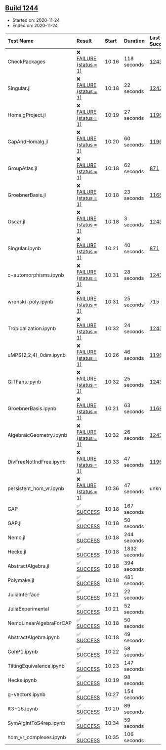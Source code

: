 ## [Build 1244](https://oscarci.mathematik.uni-kl.de/job/oscar-stable/1244/)

* Started on: 2020-11-24
* Ended on: 2020-11-24

| Test Name    | Result | Start | Duration | Last Success | First Failure |
|:-------------|:-------|:------|:---------|:-------------|:--------------|
| CheckPackages | ❌ [FAILURE (status = 1)](https://oscarci.mathematik.uni-kl.de/job/oscar-stable/1244/artifact/logs/build-1244/CheckPackages.log) | 10:16 | 118 seconds | [1243](https://oscarci.mathematik.uni-kl.de/job/oscar-stable/1243/) | [1244](https://oscarci.mathematik.uni-kl.de/job/oscar-stable/1244/) |
| Singular.jl | ❌ [FAILURE (status = 1)](https://oscarci.mathematik.uni-kl.de/job/oscar-stable/1244/artifact/logs/build-1244/Singular.jl.log) | 10:18 | 22 seconds | [1243](https://oscarci.mathematik.uni-kl.de/job/oscar-stable/1243/) | [1244](https://oscarci.mathematik.uni-kl.de/job/oscar-stable/1244/) |
| HomalgProject.jl | ❌ [FAILURE (status = 1)](https://oscarci.mathematik.uni-kl.de/job/oscar-stable/1244/artifact/logs/build-1244/HomalgProject.jl.log) | 10:19 | 27 seconds | [1196](https://oscarci.mathematik.uni-kl.de/job/oscar-stable/1196/) | [1197](https://oscarci.mathematik.uni-kl.de/job/oscar-stable/1197/) |
| CapAndHomalg.jl | ❌ [FAILURE (status = 1)](https://oscarci.mathematik.uni-kl.de/job/oscar-stable/1244/artifact/logs/build-1244/CapAndHomalg.jl.log) | 10:20 | 60 seconds | [1196](https://oscarci.mathematik.uni-kl.de/job/oscar-stable/1196/) | [1197](https://oscarci.mathematik.uni-kl.de/job/oscar-stable/1197/) |
| GroupAtlas.jl | ❌ [FAILURE (status = 1)](https://oscarci.mathematik.uni-kl.de/job/oscar-stable/1244/artifact/logs/build-1244/GroupAtlas.jl.log) | 10:18 | 62 seconds | [871](https://oscarci.mathematik.uni-kl.de/job/oscar-stable/871/) | [872](https://oscarci.mathematik.uni-kl.de/job/oscar-stable/872/) |
| GroebnerBasis.jl | ❌ [FAILURE (status = 1)](https://oscarci.mathematik.uni-kl.de/job/oscar-stable/1244/artifact/logs/build-1244/GroebnerBasis.jl.log) | 10:18 | 23 seconds | [1168](https://oscarci.mathematik.uni-kl.de/job/oscar-stable/1168/) | [1169](https://oscarci.mathematik.uni-kl.de/job/oscar-stable/1169/) |
| Oscar.jl | ❌ [FAILURE (status = 1)](https://oscarci.mathematik.uni-kl.de/job/oscar-stable/1244/artifact/logs/build-1244/Oscar.jl.log) | 10:18 | 3 seconds | [1243](https://oscarci.mathematik.uni-kl.de/job/oscar-stable/1243/) | [1244](https://oscarci.mathematik.uni-kl.de/job/oscar-stable/1244/) |
| Singular.ipynb | ❌ [FAILURE (status = 1)](https://oscarci.mathematik.uni-kl.de/job/oscar-stable/1244/artifact/logs/build-1244/Singular.ipynb.log) | 10:21 | 40 seconds | [871](https://oscarci.mathematik.uni-kl.de/job/oscar-stable/871/) | [872](https://oscarci.mathematik.uni-kl.de/job/oscar-stable/872/) |
| c-automorphisms.ipynb | ❌ [FAILURE (status = 1)](https://oscarci.mathematik.uni-kl.de/job/oscar-stable/1244/artifact/logs/build-1244/c-automorphisms.ipynb.log) | 10:31 | 28 seconds | [1243](https://oscarci.mathematik.uni-kl.de/job/oscar-stable/1243/) | [1244](https://oscarci.mathematik.uni-kl.de/job/oscar-stable/1244/) |
| wronski-poly.ipynb | ❌ [FAILURE (status = 1)](https://oscarci.mathematik.uni-kl.de/job/oscar-stable/1244/artifact/logs/build-1244/wronski-poly.ipynb.log) | 10:31 | 25 seconds | [715](https://oscarci.mathematik.uni-kl.de/job/oscar-stable/715/) | [716](https://oscarci.mathematik.uni-kl.de/job/oscar-stable/716/) |
| Tropicalization.ipynb | ❌ [FAILURE (status = 1)](https://oscarci.mathematik.uni-kl.de/job/oscar-stable/1244/artifact/logs/build-1244/Tropicalization.ipynb.log) | 10:32 | 24 seconds | [1243](https://oscarci.mathematik.uni-kl.de/job/oscar-stable/1243/) | [1244](https://oscarci.mathematik.uni-kl.de/job/oscar-stable/1244/) |
| uMPS(2,2,4)_0dim.ipynb | ❌ [FAILURE (status = 1)](https://oscarci.mathematik.uni-kl.de/job/oscar-stable/1244/artifact/logs/build-1244/uMPS-2-2-4-_0dim.ipynb.log) | 10:26 | 46 seconds | [1196](https://oscarci.mathematik.uni-kl.de/job/oscar-stable/1196/) | [1197](https://oscarci.mathematik.uni-kl.de/job/oscar-stable/1197/) |
| GITFans.ipynb | ❌ [FAILURE (status = 1)](https://oscarci.mathematik.uni-kl.de/job/oscar-stable/1244/artifact/logs/build-1244/GITFans.ipynb.log) | 10:32 | 25 seconds | [1243](https://oscarci.mathematik.uni-kl.de/job/oscar-stable/1243/) | [1244](https://oscarci.mathematik.uni-kl.de/job/oscar-stable/1244/) |
| GroebnerBasis.ipynb | ❌ [FAILURE (status = 1)](https://oscarci.mathematik.uni-kl.de/job/oscar-stable/1244/artifact/logs/build-1244/GroebnerBasis.ipynb.log) | 10:21 | 63 seconds | [1168](https://oscarci.mathematik.uni-kl.de/job/oscar-stable/1168/) | [1169](https://oscarci.mathematik.uni-kl.de/job/oscar-stable/1169/) |
| AlgebraicGeometry.ipynb | ❌ [FAILURE (status = 1)](https://oscarci.mathematik.uni-kl.de/job/oscar-stable/1244/artifact/logs/build-1244/AlgebraicGeometry.ipynb.log) | 10:32 | 26 seconds | [1243](https://oscarci.mathematik.uni-kl.de/job/oscar-stable/1243/) | [1244](https://oscarci.mathematik.uni-kl.de/job/oscar-stable/1244/) |
| DivFreeNotIndFree.ipynb | ❌ [FAILURE (status = 1)](https://oscarci.mathematik.uni-kl.de/job/oscar-stable/1244/artifact/logs/build-1244/DivFreeNotIndFree.ipynb.log) | 10:33 | 47 seconds | [1196](https://oscarci.mathematik.uni-kl.de/job/oscar-stable/1196/) | [1197](https://oscarci.mathematik.uni-kl.de/job/oscar-stable/1197/) |
| persistent_hom_vr.ipynb | ❌ [FAILURE (status = 1)](https://oscarci.mathematik.uni-kl.de/job/oscar-stable/1244/artifact/logs/build-1244/persistent_hom_vr.ipynb.log) | 10:36 | 47 seconds | unknown | unknown |
| GAP | ✅ [SUCCESS](https://oscarci.mathematik.uni-kl.de/job/oscar-stable/1244/artifact/logs/build-1244/GAP.log) | 10:18 | 167 seconds |  |  |
| GAP.jl | ✅ [SUCCESS](https://oscarci.mathematik.uni-kl.de/job/oscar-stable/1244/artifact/logs/build-1244/GAP.jl.log) | 10:18 | 50 seconds |  |  |
| Nemo.jl | ✅ [SUCCESS](https://oscarci.mathematik.uni-kl.de/job/oscar-stable/1244/artifact/logs/build-1244/Nemo.jl.log) | 10:18 | 244 seconds |  |  |
| Hecke.jl | ✅ [SUCCESS](https://oscarci.mathematik.uni-kl.de/job/oscar-stable/1244/artifact/logs/build-1244/Hecke.jl.log) | 10:18 | 1832 seconds |  |  |
| AbstractAlgebra.jl | ✅ [SUCCESS](https://oscarci.mathematik.uni-kl.de/job/oscar-stable/1244/artifact/logs/build-1244/AbstractAlgebra.jl.log) | 10:18 | 394 seconds |  |  |
| Polymake.jl | ✅ [SUCCESS](https://oscarci.mathematik.uni-kl.de/job/oscar-stable/1244/artifact/logs/build-1244/Polymake.jl.log) | 10:18 | 481 seconds |  |  |
| JuliaInterface | ✅ [SUCCESS](https://oscarci.mathematik.uni-kl.de/job/oscar-stable/1244/artifact/logs/build-1244/JuliaInterface.log) | 10:21 | 22 seconds |  |  |
| JuliaExperimental | ✅ [SUCCESS](https://oscarci.mathematik.uni-kl.de/job/oscar-stable/1244/artifact/logs/build-1244/JuliaExperimental.log) | 10:21 | 52 seconds |  |  |
| NemoLinearAlgebraForCAP | ✅ [SUCCESS](https://oscarci.mathematik.uni-kl.de/job/oscar-stable/1244/artifact/logs/build-1244/NemoLinearAlgebraForCAP.log) | 10:18 | 50 seconds |  |  |
| AbstractAlgebra.ipynb | ✅ [SUCCESS](https://oscarci.mathematik.uni-kl.de/job/oscar-stable/1244/artifact/logs/build-1244/AbstractAlgebra.ipynb.log) | 10:18 | 49 seconds |  |  |
| CohP1.ipynb | ✅ [SUCCESS](https://oscarci.mathematik.uni-kl.de/job/oscar-stable/1244/artifact/logs/build-1244/CohP1.ipynb.log) | 10:22 | 58 seconds |  |  |
| TiltingEquivalence.ipynb | ✅ [SUCCESS](https://oscarci.mathematik.uni-kl.de/job/oscar-stable/1244/artifact/logs/build-1244/TiltingEquivalence.ipynb.log) | 10:23 | 147 seconds |  |  |
| Hecke.ipynb | ✅ [SUCCESS](https://oscarci.mathematik.uni-kl.de/job/oscar-stable/1244/artifact/logs/build-1244/Hecke.ipynb.log) | 10:19 | 98 seconds |  |  |
| g-vectors.ipynb | ✅ [SUCCESS](https://oscarci.mathematik.uni-kl.de/job/oscar-stable/1244/artifact/logs/build-1244/g-vectors.ipynb.log) | 10:27 | 154 seconds |  |  |
| K3-16.ipynb | ✅ [SUCCESS](https://oscarci.mathematik.uni-kl.de/job/oscar-stable/1244/artifact/logs/build-1244/K3-16.ipynb.log) | 10:29 | 89 seconds |  |  |
| SymAlgIntToS4rep.ipynb | ✅ [SUCCESS](https://oscarci.mathematik.uni-kl.de/job/oscar-stable/1244/artifact/logs/build-1244/SymAlgIntToS4rep.ipynb.log) | 10:34 | 59 seconds |  |  |
| hom_vr_complexes.ipynb | ✅ [SUCCESS](https://oscarci.mathematik.uni-kl.de/job/oscar-stable/1244/artifact/logs/build-1244/hom_vr_complexes.ipynb.log) | 10:35 | 106 seconds |  |  |
